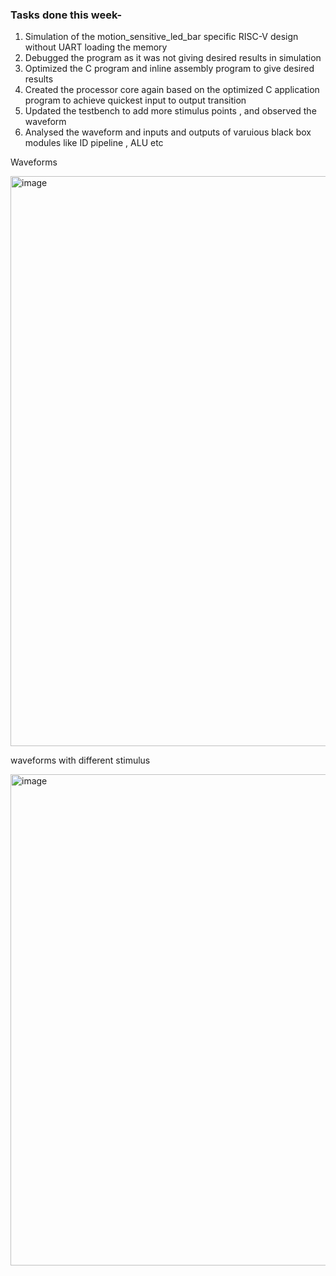 ### Tasks done this week- 

1. Simulation of the motion_sensitive_led_bar specific RISC-V design without UART loading the memory
2. Debugged the program as it was not giving desired results in simulation
3. Optimized the C program and inline assembly program to give desired results
4. Created the processor core again based on the optimized C application program to achieve quickest input to output transition
5. Updated the testbench to add more stimulus points , and observed the waveform
6. Analysed the waveform and inputs and outputs of varuious black box modules like ID pipeline , ALU etc

Waveforms 

<img width="912" alt="image" src="https://github.com/jaya117/RISCV-HDP/assets/139655462/d382e9f2-3e3c-4003-845d-4247c13eba3d">

waveforms with different stimulus

<img width="786" alt="image" src="https://github.com/jaya117/RISCV-HDP/assets/139655462/2fec5d58-2001-4553-b2af-2fea99fe849f">


